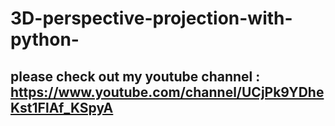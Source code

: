 # 3D-perspective-projection-with-python-
## please check out my youtube channel : https://www.youtube.com/channel/UCjPk9YDheKst1FlAf_KSpyA
